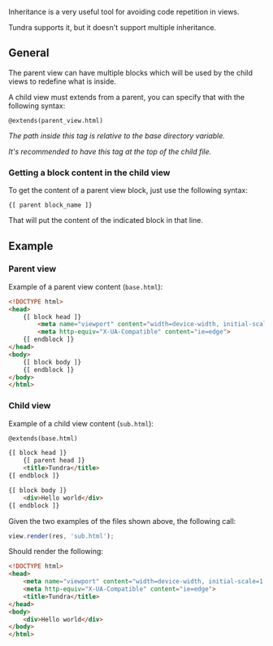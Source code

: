 Inheritance is a very useful tool for avoiding code repetition in views.

Tundra supports it, but it doesn't support multiple inheritance.

## General

The parent view can have multiple blocks which will be used by the child views to redefine what is inside.

A child view must extends from a parent, you can specify that with the following syntax:

```
@extends(parent_view.html)
```

_The path inside this tag is relative to the base directory variable._

_It's recommended to have this tag at the top of the child file._

### Getting a block content in the child view

To get the content of a parent view block, just use the following syntax:

```
{[ parent block_name ]}
```

That will put the content of the indicated block in that line.

## Example

### Parent view

Example of a parent view content (`base.html`):

```html
<!DOCTYPE html>
<head>
    {[ block head ]}
        <meta name="viewport" content="width=device-width, initial-scale=1.0">
        <meta http-equiv="X-UA-Compatible" content="ie=edge">
    {[ endblock ]}
</head>
<body>
    {[ block body ]}
    {[ endblock ]}
</body>
</html>
```

### Child view

Example of a child view content (`sub.html`):

```html
@extends(base.html)

{[ block head ]}
    {[ parent head ]}
    <title>Tundra</title>
{[ endblock ]}

{[ block body ]}
    <div>Hello world</div>
{[ endblock ]}
```

Given the two examples of the files shown above, the following call:

```js
view.render(res, 'sub.html');
```

Should render the following:

```html
<!DOCTYPE html>
<head>
    <meta name="viewport" content="width=device-width, initial-scale=1.0">
    <meta http-equiv="X-UA-Compatible" content="ie=edge">
    <title>Tundra</title>
</head>
<body>
    <div>Hello world</div>
</body>
</html>
```
